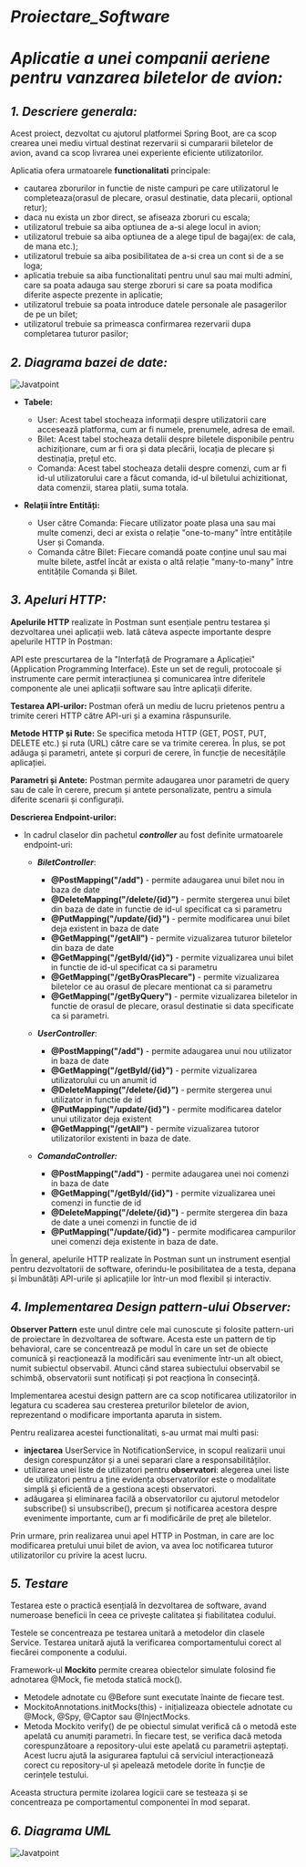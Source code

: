 # _Proiectare_Software_
# _Aplicatie a unei companii aeriene pentru vanzarea biletelor de avion:_

## _**1. Descriere generala**:_
Acest proiect, dezvoltat cu ajutorul platformei Spring Boot, are ca scop crearea unei mediu virtual destinat rezervarii si cumpararii biletelor de avion, avand ca scop livrarea unei experiente eficiente utilizatorilor.

Aplicatia ofera urmatoarele **functionalitati** principale:

- cautarea zborurilor in functie de niste campuri pe care utilizatorul le completeaza(orasul de plecare, orasul destinatie, data plecarii, optional retur);
- daca nu exista un zbor direct, se afiseaza zboruri cu escala;
- utilizatorul trebuie sa aiba optiunea de a-si alege locul in avion;
- utilizatorul trebuie sa aiba optiunea de a alege tipul de bagaj(ex: de cala, de mana etc.);
- utilizatorul trebuie sa aiba posibilitatea de a-si crea un cont si de a se loga;
- aplicatia trebuie sa aiba functionalitati pentru unul sau mai multi admini, care sa poata adauga sau sterge zboruri si care sa poata modifica diferite aspecte prezente in aplicatie;
- utilizatorul trebuie sa poata introduce datele personale ale pasagerilor de pe un bilet;
- utilizatorul trebuie sa primeasca confirmarea rezervarii dupa completarea tuturor pasilor;

## **_2. Diagrama bazei de date:_**
![Javatpoint](db2.png)
- **Tabele:**
   - User: Acest tabel stocheaza informații despre utilizatorii care accesează platforma, cum ar fi numele, prenumele, adresa de email.
   - Bilet: Acest tabel stocheaza detalii despre biletele disponibile pentru achiziționare, cum ar fi ora și data plecării, locația de plecare și destinația, prețul etc.
   - Comanda: Acest tabel stocheaza detalii despre comenzi, cum ar fi id-ul utilizatorului care a făcut comanda, id-ul biletului achizitionat, data comenzii, starea platii, suma totala.

- **Relații între Entități:**
   - User către Comanda: Fiecare utilizator poate plasa una sau mai multe comenzi, deci ar exista o relație "one-to-many" între entitățile User și Comanda.
   - Comanda către Bilet: Fiecare comandă poate conține unul sau mai multe bilete, astfel încât ar exista o altă relație "many-to-many" între entitățile Comanda și Bilet.

## **_3. Apeluri HTTP:_**
**Apelurile HTTP** realizate în Postman sunt esențiale pentru testarea și dezvoltarea unei aplicații web. Iată câteva aspecte importante despre apelurile HTTP în Postman:

API este prescurtarea de la "Interfață de Programare a Aplicației" (Application Programming Interface). Este un set de reguli, protocoale și instrumente care permit interacțiunea și comunicarea între diferitele componente ale unei aplicații software sau între aplicații diferite.

**Testarea API-urilor:** Postman oferă un mediu de lucru prietenos pentru a trimite cereri HTTP către API-uri și a examina răspunsurile.

**Metode HTTP și Rute:** Se specifica metoda HTTP (GET, POST, PUT, DELETE etc.) și ruta (URL) către care se va trimite cererea. În plus, se pot adăuga și parametri, antete și corpuri de cerere, în funcție de necesitățile aplicației.

**Parametri și Antete:** Postman permite adaugarea unor parametri de query sau de cale în cerere, precum și antete personalizate, pentru a simula diferite scenarii și configurații.

**Descrierea Endpoint-urilor:**

- In cadrul claselor din pachetul **_controller_** au fost definite urmatoarele endpoint-uri: 
  - **_BiletController_**:
      - **@PostMapping("/add")** - permite adaugarea unui bilet nou in baza de date
      - **@DeleteMapping("/delete/{id}")** - permite stergerea unui bilet din baza de date in functie de id-ul specificat ca si parametru
      - **@PutMapping("/update/{id}")** - permite modificarea unui bilet deja existent in baza de date
      - **@GetMapping("/getAll")** - permite vizualizarea tuturor biletelor din baza de date
      - **@GetMapping("/getById/{id}")** - permite vizualizarea unui bilet in functie de id-ul specificat ca si parametru
      - **@GetMapping("/getByOrasPlecare")** - permite vizualizarea biletelor ce au orasul de plecare mentionat ca si parametru
      - **@GetMapping("/getByQuery")** - permite vizualizarea biletelor in functie de orasul de plecare, orasul destinatie si data specificate ca si parametri.
    
  - **_UserController_**:
      - **@PostMapping("/add")** - permite adaugarea unui nou utilizator in baza de date
      - **@GetMapping("/getById/{id}")** - permite vizualizarea utilizatorului cu un anumit id
      - **@DeleteMapping("/delete/{id}")** - permite stergerea unui utilizator in functie de id
      - **@PutMapping("/update/{id}")** - permite modificarea datelor unui utilizator deja existent
      - **@GetMapping("/getAll")** - permite vizualizarea tutoror utilizatorilor existenti in baza de date.

  - **_ComandaController:_**
      - **@PostMapping("/add")** - permite adaugarea unei noi comenzi in baza de date
      - **@GetMapping("/getById/{id}")** - permite vizualizarea unei comenzi in functie de id
      - **@DeleteMapping("/delete/{id}")** - permite stergerea din baza de date a unei comenzi in functie de id
      - **@PutMapping("/update/{id}")** - permite modificarea campurilor unei comenzi deja existente in baza de date.
  
În general, apelurile HTTP realizate în Postman sunt un instrument esențial pentru dezvoltatorii de software, oferindu-le posibilitatea de a testa, depana și îmbunătăți API-urile și aplicațiile lor într-un mod flexibil și interactiv.

## **_4. Implementarea Design pattern-ului Observer:_**
**Observer Pattern** este unul dintre cele mai cunoscute și folosite pattern-uri de proiectare în dezvoltarea de software. Acesta este un pattern de tip behavioral, care se concentrează pe modul în care un set de obiecte comunică și reacționează la modificări sau evenimente într-un alt obiect, numit subiectul observabil.
Atunci când starea subiectului observabil se schimbă, observatorii sunt notificați și pot reacționa în consecință.
 
Implementarea acestui design pattern are ca scop notificarea utilizatorilor in legatura cu scaderea sau cresterea preturilor biletelor de avion, reprezentand o modificare importanta aparuta in sistem.

Pentru realizarea acestei functionalitati, s-au urmat mai multi pasi:
- **injectarea** UserService în NotificationService, in scopul realizarii unui design corespunzător și a unei separari clare a responsabilităților.
- utilizarea unei liste de utilizatori pentru **observatori**: alegerea unei liste de utilizatori pentru a ține evidența observatorilor este o modalitate simplă și eficientă de a gestiona acești observatori.
- adăugarea și eliminarea facilă a observatorilor cu ajutorul metodelor subscribe() si unsubscribe(), precum și notificarea acestora despre evenimente importante, cum ar fi modificările de preț ale biletelor.

Prin urmare, prin realizarea unui apel HTTP in Postman, in care are loc modificarea pretului unui bilet de avion, va avea loc notificarea tuturor utilizatorilor cu privire la acest lucru.

## **_5. Testare_**

Testarea este o practică esențială în dezvoltarea de software, avand numeroase beneficii în ceea ce privește calitatea și fiabilitatea codului.

Testele se concentreaza pe testarea unitară a metodelor din clasele Service. Testarea unitară ajută la verificarea comportamentului corect al fiecărei componente a codului.

Framework-ul **Mockito** permite crearea obiectelor simulate folosind fie adnotarea @Mock, fie metoda statică mock().
- Metodele adnotate cu @Before sunt executate înainte de fiecare test.
- MockitoAnnotations.initMocks(this) - inițializeaza obiectele adnotate cu @Mock, @Spy, @Captor sau @InjectMocks.
- Metoda Mockito verify() de pe obiectul simulat verifică că o metodă este apelată cu anumiți parametri. În fiecare test, se verifica dacă metoda corespunzătoare a repository-ului este apelată cu parametrii așteptați. Acest lucru ajută la asigurarea faptului că serviciul interacționează corect cu repository-ul și apelează metodele dorite în funcție de cerințele testului.

Aceasta structura permite izolarea logicii care se testeaza și se concentreaza pe comportamentul componentei în mod separat.

## **_6. Diagrama UML_**

![Javatpoint](UML.png)
